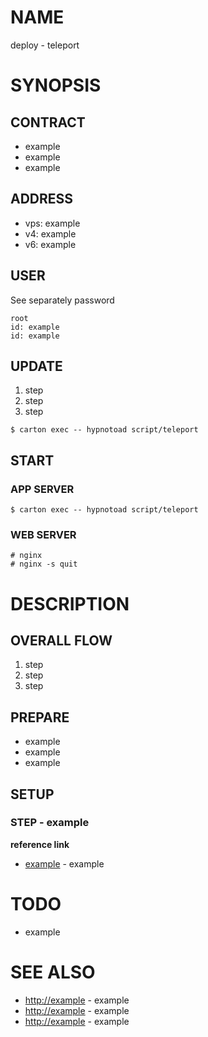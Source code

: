 # NAME

deploy - teleport

# SYNOPSIS

## CONTRACT

- example
- example
- example

## ADDRESS

- vps: example
- v4: example
- v6: example

## USER

See separately password

```
root
id: example
id: example
```

## UPDATE

1. step
1. step
1. step

```
$ carton exec -- hypnotoad script/teleport
```

## START

### APP SERVER

```
$ carton exec -- hypnotoad script/teleport
```

### WEB SERVER

```
# nginx
# nginx -s quit
```

# DESCRIPTION

## OVERALL FLOW

1. step
1. step
1. step

## PREPARE

- example
- example
- example

## SETUP

### STEP - example

__reference link__

- [example](https://example) - example

# TODO

- example

# SEE ALSO

- <http://example> - example
- <http://example> - example
- <http://example> - example
